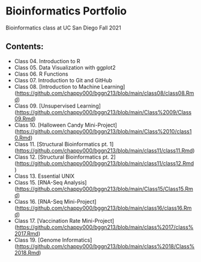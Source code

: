# Bioinformatics Portfolio
Bioinformatics class at UC San Diego
Fall 2021

## Contents:

- Class 04. Introduction to R
- Class 05. Data Visualization with ggplot2
- Class 06. R Functions
- Class 07. Introduction to Git and GitHub
- Class 08. [Introduction to Machine Learning] (https://github.com/chappy000/bggn213/blob/main/class08/class08.Rmd)
- Class 09. [Unsupervised Learning] (https://github.com/chappy000/bggn213/blob/main/Class%2009/Class09.Rmd)
- Class 10. [Halloween Candy Mini-Project] (https://github.com/chappy000/bggn213/blob/main/Class%2010/class10.Rmd)
- Class 11. [Structural Bioinformatics pt. 1] (https://github.com/chappy000/bggn213/blob/main/class11/class11.Rmd)
- Class 12. [Structural Bioinformatics pt. 2] (https://github.com/chappy000/bggn213/blob/main/class11/class12.Rmd)
- Class 13. Essential UNIX
- Class 15. [RNA-Seq Analysis] (https://github.com/chappy000/bggn213/blob/main/Class15/Class15.Rmd)
- Class 16. [RNA-Seq Mini-Project] (https://github.com/chappy000/bggn213/blob/main/class16/class16.Rmd) 
- Class 17. [Vaccination Rate Mini-Project] (https://github.com/chappy000/bggn213/blob/main/class%2017/class%2017.Rmd)
- Class 19. [Genome Informatics] (https://github.com/chappy000/bggn213/blob/main/class%2018/Class%2018.Rmd)

